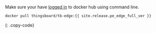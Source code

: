 Make sure your have [logged in](https://docs.docker.com/engine/reference/commandline/login/) to docker hub using command line.

```bash
docker pull thingsboard/tb-edge:{{ site.release.pe_edge_full_ver }}
```
{: .copy-code}
